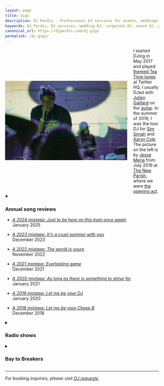 ```yaml
---
layout: page
title: Gigs
description: DJ Pardis - Professional DJ services for events, weddings, corporate parties. Annual song reviews, radio shows, and live performances.
keywords: DJ Pardis, DJ services, wedding DJ, corporate DJ, event DJ, party DJ, San Francisco DJ, Bay Area DJ, professional DJ
canonical_url: https://djpardis.com/dj-gigs
permalink: /dj-gigs/
---
```


<div class="hero-container" style="display: flex; align-items: center; gap: 20px; background: transparent;">
  <div style="flex: 0 0 auto;">
    <img src="/files/pics/pages/djing.jpg" alt="Sim Simah and Pardis Noorzad (aka DJ Pardis)" style="width: 400px; height: auto; max-width: 100%;">
  </div>
  <div style="background: transparent; flex: 1;">
    I started DJing in May 2017 and played <a href="https://vimeo.com/463652373" target="_blank">themed Tea Time tunes</a> at Twitter HQ. I usually DJed with <a href="https://www.linkedin.com/in/juliengaillard1/" target="_blank">Julien Gaillard</a> on the <a href="https://vimeo.com/463687716" target="_blank">guitar</a>. In the summer of 2019, I was the tour DJ for <a href="https://soundcloud.com/ohsimsimah" target="_blank">Sim Simah</a> and <a href="https://music.apple.com/us/artist/aarxn-cxle/1453179768" target="_blank">Aarxn Cxle</a>. The picture on the left is by <a href="https://www.instagram.com/meria.agency/?hl=ne" target="_blank">Jesse Meria</a> from July 2019 at <a href="https://www.thenewparish.com/" target="_blank">The New Parish</a>, where we were <a href="https://www.teamllfent.com/news/2019/7/30/camron-with-special-guest-troyllf" target="_blank">the opening act</a>.
  </div>
</div>

<style>
.hero-container {
  display: flex;
  align-items: center;
  gap: 20px;
  background: transparent;
}

@media (max-width: 768px) {
  .hero-container {
    flex-direction: column !important;
    align-items: flex-start !important;
    text-align: left !important;
    gap: 15px !important;
  }
  
  .hero-container img {
    width: 100% !important;
    max-width: 400px !important;
  }
}
</style>

<details class="collapsible-section" markdown="1" open>
<summary><h3>Annual song reviews</h3></summary>

- *[A 2024 mixtape: Just to be here on this train once again](https://djpardis.medium.com/a-2024-mixtape-606fa68d2dc2)*  
  January 2025

- *[A 2023 mixtape: It's a cruel summer with you](https://djpardis.medium.com/a-2023-mixtape-e4b3f7b19549)*  
  December 2023

- *[A 2022 mixtape: The world is yours](https://djpardis.medium.com/a-2022-mixtape-81b022fc2fc5)*  
  November 2022

- *[A 2021 mixtape: Everlasting game](https://djpardis.medium.com/a-2021-mixtape-23a2af79d369)*  
  December 2021

- *[A 2020 mixtape: As long as there is something to strive for](https://djpardis.medium.com/a-2020-mixtape-20ffe4701c91)*  
  January 2021

- *[A 2019 mixtape: Let me be your DJ](https://medium.com/@djpardis/a-2019-mixtape-6a910e8b4771)*  
  January 2020

- *[A 2018 mixtape: Let me be your Chase B](https://medium.com/@djpardis/a-2018-mixtape-fac340db5e11)*  
  December 2018

</details>

<details class="collapsible-section" markdown="1">
<summary><h3>Radio shows</h3></summary>

- *[1999 — Episode 66](https://bff.fm/broadcasts/13188)* with [Johan Oskarsson](https://twitter.com/skr) at [1.21 gigawatts](https://bff.fm/shows/1-21-gigawatts)  
  February 2018

- *[2018 — Episode 79](https://bff.fm/broadcasts/14056)* with [Johan Oskarsson](https://twitter.com/skr) at [1.21 gigawatts](https://bff.fm/shows/1-21-gigawatts)  
  May 2018

</details>

<details class="collapsible-section" markdown="1">
<summary><h3>Bay to Breakers</h3></summary>

![Bay to Breakers DJ Pardis Poster](/files/pics/pages/poster.jpg){: style="max-width: 400px; display: block; margin: 0 auto;"}
*Bay to Breakers promotional poster.*

</details>

---

*For booking inquiries, please visit [DJ requests](/requests/).*
